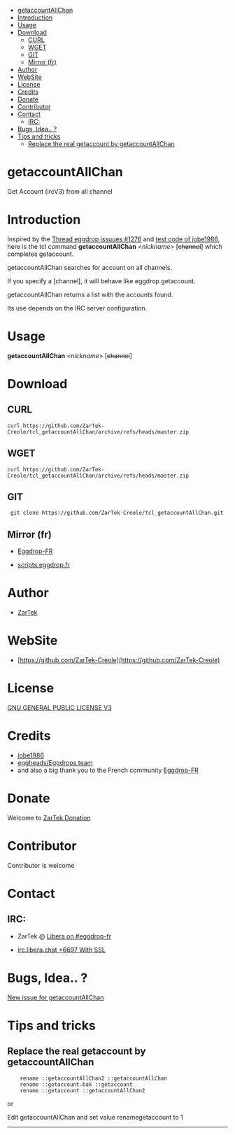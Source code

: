 - [getaccountAllChan](#getaccountallchan)
- [Introduction](#introduction)
- [Usage](#usage)
- [Download](#download)
  - [CURL](#curl)
  - [WGET](#wget)
  - [GIT](#git)
  - [Mirror (fr)](#mirror-fr)
- [Author](#author)
- [WebSite](#website)
- [License](#license)
- [Credits](#credits)
- [Donate](#donate)
- [Contributor](#contributor)
- [Contact](#contact)
  - [IRC:](#irc)
- [Bugs, Idea.. ?](#bugs-idea-)
- [Tips and tricks](#tips-and-tricks)
  - [Replace the real getaccount by getaccountAllChan](#replace-the-real-getaccount-by-getaccountallchan)

# getaccountAllChan

Get Account (ircV3) from all channel

# Introduction

Inspired by the [Thread eggdrop issuues #1276](https://github.com/eggheads/eggdrop/issues/1276) and [test code of jobe1986](https://github.com/eggheads/eggdrop/files/8310713/allaccounts.txt), here is the tcl command **getaccountAllChan** <_nickname_> [~~channel~~] which completes getaccount.

getaccountAllChan searches for account <nickname> on all channels.

If you specify a [channel], it will behave like eggdrop getaccount.

getaccountAllChan <nickname> returns a list with the accounts found.

Its use depends on the IRC server configuration.

# Usage

**getaccountAllChan** <_nickname_> [~~channel~~]

# Download

## CURL

```
curl https://github.com/ZarTek-Creole/tcl_getaccountAllChan/archive/refs/heads/master.zip
```

## WGET

```
curl https://github.com/ZarTek-Creole/tcl_getaccountAllChan/archive/refs/heads/master.zip
```

## GIT

```
 git clone https://github.com/ZarTek-Creole/tcl_getaccountAllChan.git
 ```

## Mirror (fr)

* [Eggdrop-FR](https://forum.eggdrop.fr/Nouvelle-commande-getaccountAllChan-nickname-channel-t-1911.html)
- [scripts.eggdrop.fr](https://scripts.eggdrop.fr/details-getaccountAllChan-s261.html
)

# Author

- [ZarTek](https://github.com/ZarTek-Creole)

# WebSite

- [https://github.com/ZarTek-Creole](https://github.com/ZarTek-Creole)

# License

[GNU GENERAL PUBLIC LICENSE V3](LICENSE)

# Credits

- [jobe1986](https://github.com/jobe1986)
- [eggheads/Eggdrops team](https://www.eggheads.org)
- and also a big thank you to the French community [Eggdrop-FR](https://www.eggdrop.fr)

# Donate

Welcome to [ZarTek Donation](https://github.com/ZarTek-Creole/DONATE)

# Contributor

Contributor is welcome

# Contact

## IRC: 
- ZarTek @ [Libera on #eggdrop-fr](https://kiwiirc.com/nextclient/#ircs://irc.libera.chat:6697/eggdrop-fr)

* [irc.libera.chat +6697 With SSL](https://www.libera.chat)

# Bugs, Idea.. ?

[New issue for getaccountAllChan](https://github.com/ZarTek-Creole/tcl_getaccountAllChan/issues/new)

# Tips and tricks

## Replace the real getaccount by getaccountAllChan

```
	rename ::getaccountAllChan2 ::getaccountAllChan
	rename ::getaccount.bak ::getaccount
	rename ::getaccount ::getaccountAllChan2
```

or

Edit getaccountAllChan and set value renamegetaccount to 1

---
